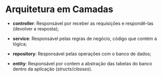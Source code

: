 # Arquitetura em Camadas

- **controller**: Responsável por receber as requisições e respondê-las (devolver a resposta);

- **service**: Responsável pelas regras de negócio, código que contém a lógica;

- **repository**: Responsável pelas operações com o banco de dados;

- **entity**: Responsável por contem a abstração das tabelas do banco dentro da aplicação (_structs_/_classes_).
